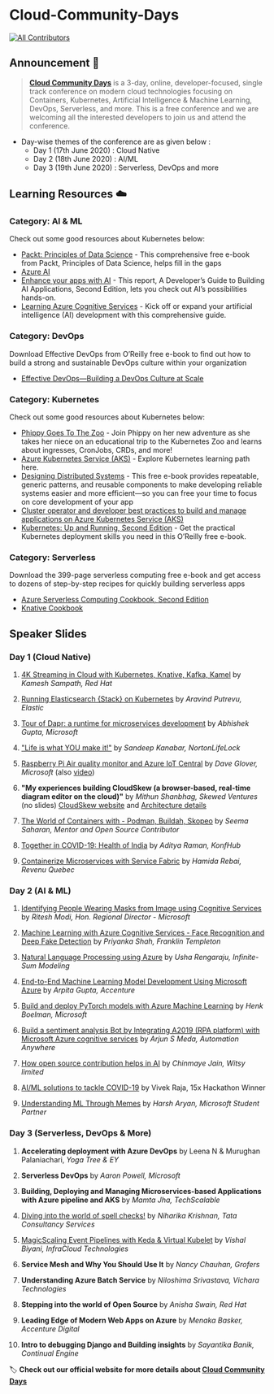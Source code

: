 # Cloud-Community-Days
<!-- ALL-CONTRIBUTORS-BADGE:START - Do not remove or modify this section -->

[![All Contributors](https://img.shields.io/badge/all_contributors-2-orange.svg?style=flat-square)](#contributors-)

<!-- ALL-CONTRIBUTORS-BADGE:END -->

## Announcement 📢

> **[Cloud Community Days](https://ccdays.konfhub.com/)** is a 3-day, online, developer-focused, single track conference on modern cloud technologies focusing on Containers, Kubernetes, Artificial Intelligence & Machine Learning, DevOps, Serverless, and more. This is a free conference and we are welcoming all the interested developers to join us and attend the conference.

* Day-wise themes of the conference are as given below :
  * Day 1 (17th June 2020) : Cloud Native
  * Day 2 (18th June 2020) : AI/ML
  * Day 3 (19th June 2020) : Serverless, DevOps and more

## Learning Resources ☁️

### Category: AI & ML
Check out some good resources about Kubernetes below:
- [Packt: Principles of Data Science](https://azure.microsoft.com/en-us/resources/principles-of-data-science/?wt.mc_id=AID3011244_QSG_EML_428992) - This comprehensive free e-book from Packt, Principles of Data Science, helps fill in the gaps
- [Azure AI](https://azure.microsoft.com/en-us/overview/ai-platform/?wt.mc_id=AID3011244_QSG_EML_428991)
- [Enhance your apps with AI](https://azure.microsoft.com/en-us/resources/create-your-first-intelligent-bot-with-microsoft-ai/?wt.mc_id=AID3011244_QSG_EML_428993) - This report, A Developer’s Guide to Building AI Applications, Second Edition, lets you check out AI’s possibilities hands-on.
- [Learning Azure Cognitive Services](https://azure.microsoft.com/en-us/resources/learning-azure-cognitive-services/?wt.mc_id=AID3011244_QSG_EML_428994) - Kick off or expand your artificial intelligence (AI) development with this comprehensive guide.

### Category: DevOps
Download Effective DevOps from O’Reilly free e-book to find out how to build a strong and sustainable DevOps culture within your organization

- [Effective DevOps—Building a DevOps Culture at Scale](https://azure.microsoft.com/en-us/resources/effective-devops/?wt.mc_id=AID3011244_QSG_EML_428995) 

### Category: Kubernetes
Check out some good resources about Kubernetes below:
- [Phippy Goes To The Zoo](https://azure.microsoft.com/en-us/resources/phippy-goes-to-the-zoo/en-us/?wt.mc_id=AID3011244_QSG_EML_428988) - Join Phippy on her new adventure as she takes her niece on an educational trip to the Kubernetes Zoo and learns about ingresses, CronJobs, CRDs, and more!
- [Azure Kubernetes Service (AKS)](https://azure.microsoft.com/en-us/services/kubernetes-service/?wt.mc_id=AID3011244_QSG_EML_428985) - Explore Kubernetes learning path here. 
- [Designing Distributed Systems](https://azure.microsoft.com/en-us/resources/designing-distributed-systems/?wt.mc_id=AID3011244_QSG_EML_428986) - This free e-book provides repeatable, generic patterns, and reusable components to make developing reliable systems easier and more efficient—so you can free your time to focus on core development of your app
- [Cluster operator and developer best practices to build and manage applications on Azure Kubernetes Service (AKS)](https://docs.microsoft.com/en-us/azure/aks/best-practices?wt.mc_id=AID3011244_QSG_EML_428987)
- [Kubernetes: Up and Running, Second Edition](https://azure.microsoft.com/en-us/resources/kubernetes-up-and-running/?wt.mc_id=AID3011244_QSG_EML_428989) - Get the practical Kubernetes deployment skills you need in this O’Reilly free e-book.

### Category: Serverless
Download the 399-page serverless computing free e-book and get access to dozens of step-by-step recipes for quickly building serverless apps
- [Azure Serverless Computing Cookbook, Second Edition](https://azure.microsoft.com/en-us/resources/azure-serverless-computing-cookbook/?wt.mc_id=AID3011244_QSG_EML_428990)
- [Knative Cookbook](https://dn.dev/knative-cookbook)

## Speaker Slides

### Day 1 (Cloud Native)

1. [4K Streaming in Cloud with Kubernetes, Knative, Kafka, Kamel](http://dn.dev/4k-kubernetes) by _Kamesh Sampath, Red Hat_

2. [Running Elasticsearch {Stack} on Kubernetes](https://aravind.dev/2020/06/elastic-stack-on-k8s/) by _Aravind Putrevu, Elastic_

3. [Tour of Dapr: a runtime for microservices development](https://aka.ms/tour-of-dapr) by _Abhishek Gupta, Microsoft_

4. ["Life is what YOU make it!"](https://www.slideshare.net/CodeOps/life-is-what-you-make-it-sandeep-kanabar-ccdays-presentation) by _Sandeep Kanabar, NortonLifeLock_

5. [Raspberry Pi Air quality monitor and Azure IoT Central](https://github.com/gloveboxes/Raspberry-Pi-Python-Environment-Monitor-with-the-Pimoroni-Enviro-Air-Quality-PMS5003-Sensor) by _Dave Glover, Microsoft_ (also [video](https://onedrive.live.com/?authkey=%21APnc0f%5FJ3NYfe%2Dk&cid=BAF1CDAE0A412C89&id=BAF1CDAE0A412C89%2190293&parId=BAF1CDAE0A412C89%2155185&o=OneUp))

6. **"My experiences building CloudSkew (a browser-based, real-time diagram editor on the cloud)"** by _Mithun Shanbhag, Skewed Ventures_ (no slides) [CloudSkew website](https://www.cloudskew.com/) and [Architecture details](https://www.cloudskew.com/about/cloudskew-architecture.html)

7. [The World of Containers with - Podman, Buildah, Skopeo](https://www.slideshare.net/CodeOps/the-world-of-containers-with-podman-buildah-skopeo-by-seema-ccdays) by _Seema Saharan, Mentor and Open Source Contributor_

8. [Together in COVID-19: Health of India](https://www.slideshare.net/CodeOps/together-in-covid19-health-of-india-ccdays-talk-aditya) by _Aditya Raman, KonfHub_

9. [Containerize Microservices with Service Fabric](https://github.com/didourebai/CCDaysOnline) by _Hamida Rebai, Revenu Quebec_ 

### Day 2 (AI & ML)

1. [Identifying People Wearing Masks from Image using Cognitive Services](https://www.slideshare.net/CodeOps/identifying-people-wearing-masks-from-image-using-cognitive-services-ritesh-modi-ccdays) by _Ritesh Modi, Hon. Regional Director - Microsoft_

2. [Machine Learning with Azure Cognitive Services - Face Recognition and Deep Fake Detection](https://www.slideshare.net/CodeOps/machine-learning-with-azure-cognitive-services-face-recognition-and-deep-fake-detection-priyanka-ccdays) by _Priyanka Shah, Franklin Templeton_

3. [Natural Language Processing using Azure](https://github.com/ushareng/CloudCommunityConference) by _Usha Rengaraju, 
Infinite-Sum Modeling_

4. [End-to-End Machine Learning Model Development Using Microsoft Azure](https://www.slideshare.net/CodeOps/build-machine-learning-models-using-microsoft-azure-arpita-ccdays) by _Arpita Gupta, Accenture_

5. [Build and deploy PyTorch models with Azure Machine Learning](https://www.slideshare.net/CodeOps/build-and-deploy-pytorch-models-with-azure-machine-learning-henk-ccdays) by _Henk Boelman, Microsoft_

6. [Build a sentiment analysis Bot by Integrating A2019 (RPA platform) with Microsoft Azure cognitive services](https://www.slideshare.net/CodeOps/build-a-sentiment-analysis-bot-by-integrating-a2019-rpa-platform-with-microsoft-azure-cognitive-services-arjun-ccdays) by _Arjun S Meda, Automation Anywhere_

7. [How open source contribution helps in AI](https://www.slideshare.net/CodeOps/how-open-source-helps-in-ai-ccdays-chinmaye) by _Chinmaye Jain, Witsy limited_

8. [AI/ML solutions to tackle COVID-19](https://www.slideshare.net/CodeOps/aiml-solutions-to-tackle-covid19-vivek-raja-ccdays) by Vivek Raja, 15x Hackathon Winner

9. [Understanding ML Through Memes](https://www.slideshare.net/CodeOps/understanding-ml-through-memes-harsh-ccdays) by _Harsh Aryan, Microsoft Student Partner_ 

### Day 3 (Serverless, DevOps & More)

1. **Accelerating deployment with Azure DevOps** by Leena N & Murughan Palaniachari, _Yoga Tree & EY_ 

2. **Serverless DevOps** by _Aaron Powell, Microsoft_ 

3. **Building, Deploying and Managing Microservices-based Applications with Azure pipeline and AKS** by _Mamta Jha, TechScalable_

4. [Diving into the world of spell checks!](https://www.slideshare.net/CodeOps/diving-into-the-world-of-spell-checks-niharika-ccdays) by _Niharika Krishnan, Tata Consultancy Services_

5. [MagicScaling Event Pipelines with Keda & Virtual Kubelet](https://docs.google.com/presentation/d/e/2PACX-1vQ8pmEpbuFPKcfRGcRQ17VfF9W7W3H0Lq5kXq9Yy1NvctbkDz6yFv2O10DUg07ocOxhKzAqEz-4nGRg/pub?start=false&loop=false&delayms=3000&slide=id.g7787786d32_0_0) by _Vishal Biyani, InfraCloud Technologies_

6. **Service Mesh and Why You Should Use It** by _Nancy Chauhan, Grofers_

7. **Understanding Azure Batch Service** by _Niloshima Srivastava, Vichara Technologies_

8. **Stepping into the world of Open Source** by _Anisha Swain, Red Hat_

9. **Leading Edge of Modern Web Apps on Azure** by _Menaka Basker, Accenture Digital_

10. **Intro to debugging Django and Building insights** by _Sayantika Banik, Continual Engine_

🏷️ **Check out our official website for more details about [Cloud Community Days](https://ccdays.konfhub.com/)**

